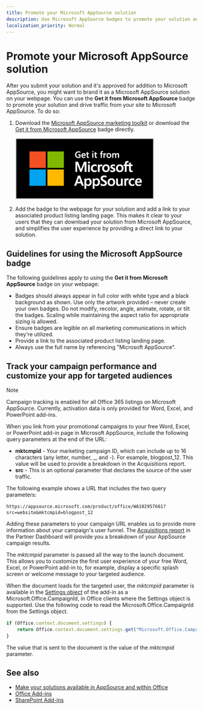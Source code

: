 ```yaml
---
title: Promote your Microsoft AppSource solution
description: Use Microsoft AppSource badges to promote your solution and drive traffic from your site to Microsoft AppSource.
localization_priority: Normal
---
```


# Promote your Microsoft AppSource solution

After you submit your solution and it's approved for addition to Microsoft AppSource, you might want to brand it as a Microsoft AppSource solution on your webpage. You can use the **Get it from Microsoft AppSource** badge to promote your solution and drive traffic from your site to Microsoft AppSource. To do so:

1. Download the [Microsoft AppSource marketing toolkit](https://aka.ms/marketplaceresourcesguide) or download the [Get it from Microsoft AppSource](https://assetsprod.microsoft.com/mpn/ms-appsource.png) badge directly.

    ![Screenshot of the Get it from Microsoft AppSource badge](images/MS_AppSource.png)

3. Add the badge to the webpage for your solution and add a link to your associated product listing landing page. This makes it clear to your users that they can download your solution from Microsoft AppSource, and simplifies the user experience by providing a direct link to your solution.

## Guidelines for using the Microsoft AppSource badge

The following guidelines apply to using the **Get it from Microsoft AppSource** badge on your webpage:

- Badges should always appear in full color with white type and a black background as shown. Use only the artwork provided – never create your own badges. Do not modify, recolor, angle, animate, rotate, or tilt the badges. Scaling while maintaining the aspect ratio for appropriate sizing is allowed.
- Ensure badges are legible on all marketing communications in which they're utilized.
- Provide a link to the associated product listing landing page.
- Always use the full name by referencing "Microsoft AppSource".

## Track your campaign performance and customize your app for targeted audiences

> [!NOTE]
> Campaign tracking is enabled for all Office 365 listings on Microsoft AppSource. Currently, activation data is only provided for Word, Excel, and PowerPoint add-ins.

When you link from your promotional campaigns to your free Word, Excel, or PowerPoint add-in page in Microsoft AppSource, include the following query parameters at the end of the URL:

- **mktcmpid** - Your marketing campaign ID, which can include up to 16 characters (any letter, number, \_, and -). For example, blogpost_12. This value will be used to provide a breakdown in the Acquisitions report.
- **src** - This is an optional parameter that declares the source of the user traffic.

The following example shows a URL that includes the two query parameters:

```
https://appsource.microsoft.com/product/office/WA102957661?src=website&mktcmpid=blogpost_12
```

Adding these parameters to your campaign URL enables us to provide more information about your campaign's user funnel. The [Acquisitions report](https://partner.microsoft.com/dashboard/analytics/office/acquisitions) in the Partner Dashboard will provide you a breakdown of your AppSource campaign results.

The  _mktcmpid_ parameter is passed all the way to the launch document. This allows you to customize the first user experience of your free Word, Excel, or PowerPoint add-in to, for example, display a specific splash screen or welcome message to your targeted audience.

When the document loads for the targeted user, the  _mktcmpid_ parameter is available in the [Settings object](/javascript/api/office/office.settings) of the add-in as a Microsoft.Office.CampaignId, in Office clients where the Settings object is supported. Use the following code to read the Microsoft.Office.CampaignId from the Settings object.

```js
if (Office.context.document.settings) {
    return Office.context.document.settings.get("Microsoft.Office.CampaignId");
}
```

The value that is sent to the document is the value of the  _mktcmpid_ parameter.

## See also
<a name="bk_addresources"> </a>

- [Make your solutions available in AppSource and within Office](submit-to-appsource-via-partner-center.md)
- [Office Add-ins](/office/dev/add-ins/overview/office-add-ins)  
- [SharePoint Add-ins](/sharepoint/dev/sp-add-ins/sharepoint-add-ins)